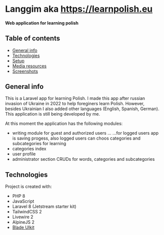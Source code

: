 # Langgim aka https://learnpolish.eu
#### Web application for learning polish

## Table of contents
* [General info](#general-info)
* [Technologies](#technologies)
* [Setup](#setup)
* [Media resources](#media-resources)
* [Screenshots](#screenshots)

## General info
This is a Laravel app for learning Polish. I made this app after russian invasion of Ukraine in 2022 to help foreginers learn Polish. However, besides Ukrainian I also added other languages (English, Spanish, German). This application is still being developed by me.

At this moment the application has the following modules:
+ writing module for guest and authorized users ...
 ...for logged users app is saving progess, also logged users can choos categories and subcategories for learning
+ categories index
+ user profile
+ administrator section CRUDs for words, categories and subcategories
	
## Technologies
Project is created with:
* PHP 8
* JavaScript
* Laravel 8 (Jetstream starter kit)
* TailwindCSS 2
* Livewire 2
* AlpineJS 2
* [Blade UIkit](https://blade-ui-kit.com/)
